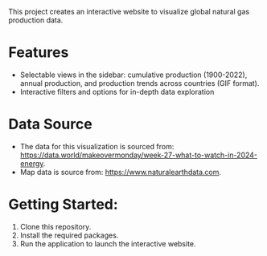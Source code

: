 This project creates an interactive website to visualize global natural gas production data.

# Features

- Selectable views in the sidebar: cumulative production (1900-2022), annual production, and production trends across countries (GIF format).
- Interactive filters and options for in-depth data exploration

# Data Source

- The data for this visualization is sourced from: https://data.world/makeovermonday/week-27-what-to-watch-in-2024-energy.
- Map data is source from: https://www.naturalearthdata.com.

# Getting Started:

1. Clone this repository.
2. Install the required packages.
3. Run the application to launch the interactive website.
